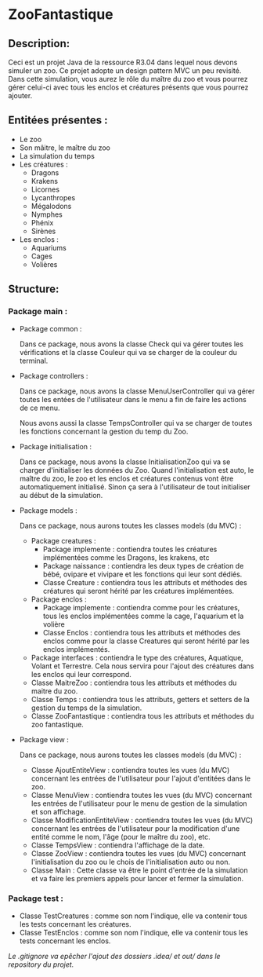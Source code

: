 # ZooFantastique

## Description:
Ceci est un projet Java de la ressource R3.04 dans lequel nous devons simuler un zoo. Ce projet adopte un design pattern MVC un peu revisité.
Dans cette simulation, vous aurez le rôle du maître du zoo et vous pourrez gérer celui-ci avec tous les enclos et créatures présents que vous pourrez ajouter.

## Entitées présentes :
- Le zoo
- Son mâitre, le maître du zoo
- La simulation du temps
- Les créatures :
  - Dragons
  - Krakens
  - Licornes
  - Lycanthropes
  - Mégalodons
  - Nymphes
  - Phénix
  - Sirènes
- Les enclos :
  - Aquariums
  - Cages
  - Volières

## Structure:

### Package main :
  - Package common :

    Dans ce package, nous avons la classe Check qui va gérer toutes les vérifications et la classe Couleur qui va se charger de la couleur du terminal.


  - Package controllers :
    
    Dans ce package, nous avons la classe MenuUserController qui va gérer toutes les entées de l'utilisateur dans le menu a fin de faire les actions de ce menu.

    Nous avons aussi la classe TempsController qui va se charger de toutes les fonctions concernant la gestion du temp du Zoo.


  - Package initialisation :

    Dans ce package, nous avons la classe InitialisationZoo qui va se charger d'initialiser les données du Zoo. Quand l'initialisation est auto, le maître du zoo, le zoo et les enclos et créatures contenus vont être automatiquement initialisé. Sinon ça sera à l'utilisateur de tout initialiser au début de la simulation.


  - Package models :
    
    Dans ce package, nous aurons toutes les classes models (du MVC) :

    - Package creatures :
      - Package implemente : contiendra toutes les créatures implémentées comme les Dragons, les krakens, etc
      - Package naissance : contiendra les deux types de création de bébé, ovipare et vivipare et les fonctions qui leur sont dédiés.
      - Classe Creature : contiendra tous les attributs et méthodes des créatures qui seront hérité par les créatures implémentées.
    - Package enclos :
      - Package implemente : contiendra comme pour les créatures, tous les enclos implémentées comme la cage, l'aquarium et la volière
      - Classe Enclos : contiendra tous les attributs et méthodes des enclos comme pour la classe Creatures qui seront hérité par les enclos implémentés.
    - Package interfaces : contiendra le type des créatures, Aquatique, Volant et Terrestre. Cela nous servira pour l'ajout des créatures dans les enclos qui leur correspond.
    - Classe MaitreZoo : contiendra tous les attributs et méthodes du maitre du zoo.
    - Classe Temps : contiendra tous les attributs, getters et setters de la gestion du temps de la simulation.
    - Classe ZooFantastique : contiendra tous les attributs et méthodes du zoo fantastique.


  - Package view :

    Dans ce package, nous aurons toutes les classes models (du MVC) :

    - Classe AjoutEntiteView : contiendra toutes les vues (du MVC) concernant les entrées de l'utilisateur pour l'ajout d'entitées dans le zoo.
    - Classe MenuView : contiendra toutes les vues (du MVC) concernant les entrées de l'utilisateur pour le menu de gestion de la simulation et son affichage.
    - Classe ModificationEntiteView : contiendra toutes les vues (du MVC) concernant les entrées de l'utilisateur pour la modification d'une entité comme le nom, l'âge (pour le maître du zoo), etc.
    - Classe TempsView : contiendra l'affichage de la date.
    - Classe ZooView : contiendra toutes les vues (du MVC) concernant l'initialisation du zoo ou le chois de l'initialisation auto ou non.
    - Classe Main : Cette classe va être le point d'entrée de la simulation et va faire les premiers appels pour lancer et fermer la simulation.

### Package test :
- Classe TestCreatures : comme son nom l'indique, elle va contenir tous les tests concernant les créatures.
- Classe TestEnclos : comme son nom l'indique, elle va contenir tous les tests concernant les enclos.


*Le .gitignore va epêcher l'ajout des dossiers .idea/ et out/ dans le repository du projet.*
